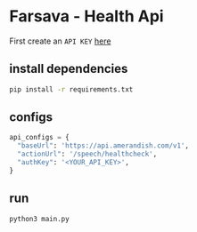 
# Farsava - Health Api

First create an `API KEY` [here](https://panel.amerandish.com/)

## install dependencies

```bash
pip install -r requirements.txt
```

## configs
```python
api_configs = {
  "baseUrl": 'https://api.amerandish.com/v1',
  "actionUrl": '/speech/healthcheck',
  "authKey": '<YOUR_API_KEY>',
}
```

## run

```bash
python3 main.py
```

